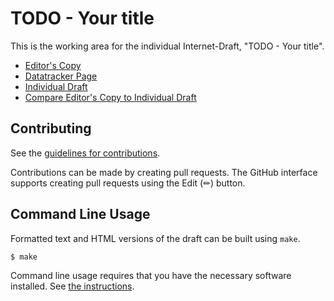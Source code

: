 # TODO - Your title

This is the working area for the individual Internet-Draft, "TODO - Your title".

* [Editor's Copy](https://danwing.github.io/cidfi/#go.draft-wing-cidfi.html)
* [Datatracker Page](https://datatracker.ietf.org/doc/draft-wing-cidfi)
* [Individual Draft](https://datatracker.ietf.org/doc/html/draft-wing-cidfi)
* [Compare Editor's Copy to Individual Draft](https://danwing.github.io/cidfi/#go.draft-wing-cidfi.diff)


## Contributing

See the
[guidelines for contributions](https://github.com/danwing/cidfi/blob/main/CONTRIBUTING.md).

Contributions can be made by creating pull requests.
The GitHub interface supports creating pull requests using the Edit (✏) button.


## Command Line Usage

Formatted text and HTML versions of the draft can be built using `make`.

```sh
$ make
```

Command line usage requires that you have the necessary software installed.  See
[the instructions](https://github.com/martinthomson/i-d-template/blob/main/doc/SETUP.md).

